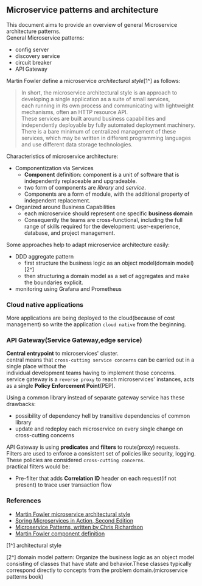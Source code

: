## Microservice patterns and architecture
This document aims to provide an overview of general Microservice architecture patterns.      
General Microservice patterns:    
- config server
- discovery service
- circuit breaker
- API Gateway

Martin Fowler define a microservice *architectural style*[1^] as follows:
> In short, the microservice architectural style is an approach to developing a single application as a suite of small services,     
> each running in its own process and communicating with lightweight mechanisms, often an HTTP resource API.      
> These services are built around business capabilities and independently deployable by fully automated deployment machinery.     
> There is a bare minimum of centralized management of these services, which may be written in different programming languages and use different data storage technologies.    

Characteristics of microservice architecture:
- Componentization via Services
    - **Component** definition: component is a unit of software that is independently replaceable and upgradeable.   
    - two form of components are *library* and *service*.
    - Components are a form of module, with the additional property of independent replacement.
- Organized around Business Capabilities
    - each microservice should represent one specific **business domain**     
    - Consequently the teams are cross-functional, including the full range of skills required for the development: user-experience, database, and project management.     
  
Some approaches help to adapt microservice architecture easily:
- DDD aggregate pattern
  - first structure the business logic as an object model(domain model)[2^]
  - then structuring a domain model as a set of aggregates and make the boundaries explicit.
- monitoring using Grafana and Prometheus
### Cloud native applications    
More applications are being deployed to the cloud(because of cost management) so write the application `cloud native` from the beginning.    

### API Gateway(Service Gateway,edge service)
**Central entrypoint** to microservices' cluster.    
central means that `cross-cutting service concerns` can be carried out in a single place without the    
individual development teams having to implement those concerns.     
service gateway is a `reverse proxy` to reach microservices' instances, acts as a single **Policy Enforcement Point**(PEP).    

Using a common library instead of separate gateway service has these drawbacks:    
- possibility of dependency hell by transitive dependencies of common library
- update and redeploy each microservice on every single change on cross-cutting concerns

API Gateway is using **predicates** and **filters** to route(proxy) requests.     
Filters are used to enforce a consistent set of policies like security, logging. These policies are considered `cross-cutting concerns`.     
practical filters would be:   
- Pre-filter that adds **Correlation ID** header on each request(if not present) to trace user transaction flow

### References
- [Martin Fowler microservice architectural style](https://martinfowler.com/articles/microservices.html)
- [Spring Microservices in Action, Second Edition](https://www.amazon.com/Spring-Microservices-Action-Second-Carnell/dp/1617296953/)
- [Microservice Patterns, written by Chris Richardson](https://www.amazon.com/Microservices-Patterns-examples-Chris-Richardson/dp/1617294543)
- [Martin Fowler component definition](https://martinfowler.com/bliki/SoftwareComponent.html)

[1^] architectural style 

[2^] domain model pattern: Organize the business logic as an object model consisting of classes that have state
     and behavior.These classes typically correspond directly to concepts from the problem domain.(microservice patterns book)